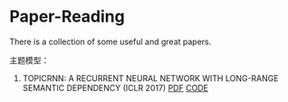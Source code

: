 # Paper-Reading
There is a collection of  some useful and great papers.

主题模型：
1. TOPICRNN: A RECURRENT NEURAL NETWORK WITH LONG-RANGE SEMANTIC DEPENDENCY (ICLR 2017) 
[PDF](https://arxiv.gg363.site/pdf/1611.01702.pdf) [CODE](https://github.com/dangitstam/topic-rnn)
